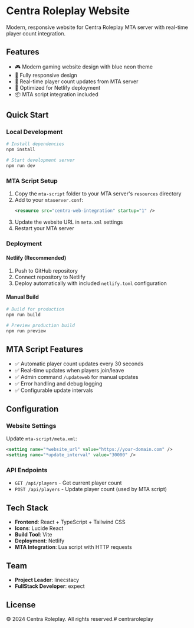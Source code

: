 # Centra Roleplay Website

Modern, responsive website for Centra Roleplay MTA server with real-time player count integration.

## Features

- 🎮 Modern gaming website design with blue neon theme
- 📱 Fully responsive design
- 🔄 Real-time player count updates from MTA server
- 🚀 Optimized for Netlify deployment
- 📦 MTA script integration included

## Quick Start

### Local Development

```bash
# Install dependencies
npm install

# Start development server
npm run dev
```

### MTA Script Setup

1. Copy the `mta-script` folder to your MTA server's `resources` directory
2. Add to your `mtaserver.conf`:
   ```xml
   <resource src="centra-web-integration" startup="1" />
   ```
3. Update the website URL in `meta.xml` settings
4. Restart your MTA server

### Deployment

#### Netlify (Recommended)

1. Push to GitHub repository
2. Connect repository to Netlify
3. Deploy automatically with included `netlify.toml` configuration

#### Manual Build

```bash
# Build for production
npm run build

# Preview production build
npm run preview
```

## MTA Script Features

- ✅ Automatic player count updates every 30 seconds
- ✅ Real-time updates when players join/leave
- ✅ Admin command `/updateweb` for manual updates
- ✅ Error handling and debug logging
- ✅ Configurable update intervals

## Configuration

### Website Settings

Update `mta-script/meta.xml`:
```xml
<setting name="*website_url" value="https://your-domain.com" />
<setting name="*update_interval" value="30000" />
```

### API Endpoints

- `GET /api/players` - Get current player count
- `POST /api/players` - Update player count (used by MTA script)

## Tech Stack

- **Frontend**: React + TypeScript + Tailwind CSS
- **Icons**: Lucide React
- **Build Tool**: Vite
- **Deployment**: Netlify
- **MTA Integration**: Lua script with HTTP requests

## Team

- **Project Leader**: linecstacy
- **FullStack Developer**: expect

## License

© 2024 Centra Roleplay. All rights reserved.# centraroleplay
